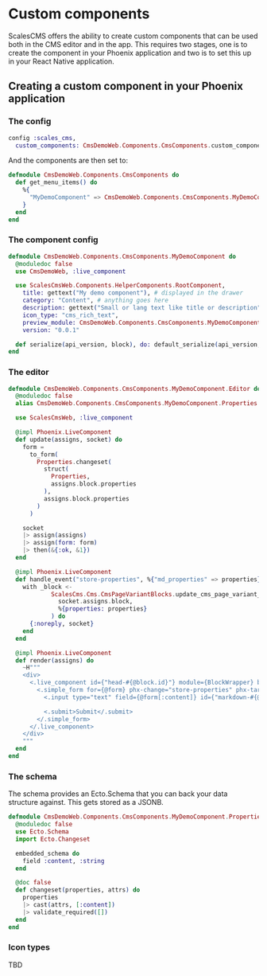 # Custom components
ScalesCMS offers the ability to create custom components that can be used both in the CMS editor and in the app.
This requires two stages, one is to create the component in your Phoenix application and two is to set this up in your React Native application.

## Creating a custom component in your Phoenix application
### The config
```elixir
config :scales_cms,
  custom_components: CmsDemoWeb.Components.CmsComponents.custom_components()
```

And the components are then set to:
```elixir
defmodule CmsDemoWeb.Components.CmsComponents do
  def get_menu_items() do
    %{
      "MyDemoComponent" => CmsDemoWeb.Components.CmsComponents.MyDemoComponent
    }
  end
end
```

### The component config
```elixir
defmodule CmsDemoWeb.Components.CmsComponents.MyDemoComponent do
  @moduledoc false
  use CmsDemoWeb, :live_component

  use ScalesCmsWeb.Components.HelperComponents.RootComponent,
    title: gettext("My demo component"), # displayed in the drawer
    category: "Content", # anything goes here
    description: gettext("Small or lang text like title or description"),
    icon_type: "cms_rich_text",
    preview_module: CmsDemoWeb.Components.CmsComponents.MyDemoComponent.Editor,
    version: "0.0.1"

  def serialize(api_version, block), do: default_serialize(api_version, block)
end
```

### The editor
```elixir
defmodule CmsDemoWeb.Components.CmsComponents.MyDemoComponent.Editor do
  @moduledoc false
  alias CmsDemoWeb.Components.CmsComponents.MyDemoComponent.Properties

  use ScalesCmsWeb, :live_component

  @impl Phoenix.LiveComponent
  def update(assigns, socket) do
    form =
      to_form(
        Properties.changeset(
          struct(
            Properties,
            assigns.block.properties
          ),
          assigns.block.properties
        )
      )

    socket
    |> assign(assigns)
    |> assign(form: form)
    |> then(&{:ok, &1})
  end

  @impl Phoenix.LiveComponent
  def handle_event("store-properties", %{"md_properties" => properties}, socket) do
    with _block <-
            ScalesCms.Cms.CmsPageVariantBlocks.update_cms_page_variant_block(
              socket.assigns.block,
              %{properties: properties}
            ) do
      {:noreply, socket}
    end
  end

  @impl Phoenix.LiveComponent
  def render(assigns) do
    ~H"""
    <div>
      <.live_component id={"head-#{@block.id}"} module={BlockWrapper} block={@block} phx-submit="store-content">
        <.simple_form for={@form} phx-change="store-properties" phx-target={@myself}>
          <.input type="text" field={@form[:content]} id={"markdown-#{@block.id}-content"} />

          <.submit>Submit</.submit>
        </.simple_form>
      </.live_component>
    </div>
    """
  end
end
```

### The schema
The schema provides an Ecto.Schema that you can back your data structure against.
This gets stored as a JSONB.
```elixir
defmodule CmsDemoWeb.Components.CmsComponents.MyDemoComponent.Properties do
  @moduledoc false
  use Ecto.Schema
  import Ecto.Changeset

  embedded_schema do
    field :content, :string
  end

  @doc false
  def changeset(properties, attrs) do
    properties
    |> cast(attrs, [:content])
    |> validate_required([])
  end
end
```



### Icon types
TBD
